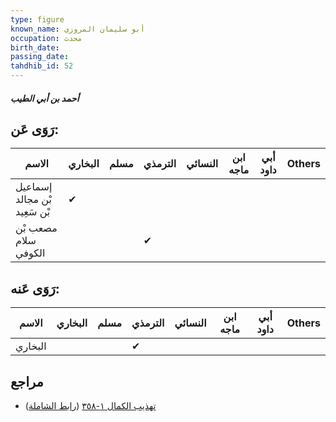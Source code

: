 ```yaml
---
type: figure
known_name: أبو سليمان المروزي
occupation: محدث
birth_date:
passing_date:
tahdhib_id: 52
---
```

##### أحمد بن أبي الطيب

## رَوَى عَن:
| الاسم                        | البخاري | مسلم | الترمذي | النسائي | ابن ماجه | أبي داود | Others |
| ---------------------------- | ------- | ---- | ------- | ------- | -------- | -------- | ------ |
| إسماعيل بْن مجالد بْن سَعِيد | ✔       |      |         |         |          |          |        |
| مصعب بْن سلام الكوفي         |         |      | ✔       |         |          |          |        |
## رَوَى عَنه:
| الاسم   | البخاري | مسلم | الترمذي | النسائي | ابن ماجه | أبي داود | Others |
| ------- | ------- | ---- | ------- | ------- | -------- | -------- | ------ |
| البخاري |         |      | ✔       |         |          |          |        |
## مراجع
- [تهذيب الكمال ١-٣٥٨](obsidian://open?vault=Tahdhib-al-Kamal&file=Figures/٥٢-أحمد%20بن%20أبي%20الطيب) ([رابط الشاملة](https://shamela.ws/book/3722/357))